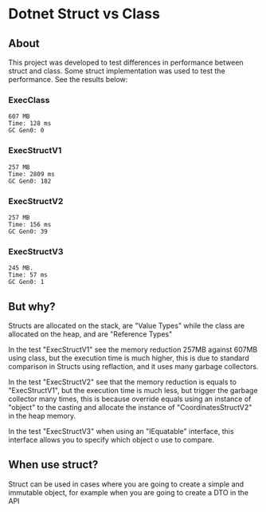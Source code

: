 # Dotnet Struct vs Class

## About

This project was developed to test differences in performance between struct and class.
Some struct implementation was used to test the performance.
See the results below:

### ExecClass

```
607 MB
Time: 128 ms
GC Gen0: 0
```

### ExecStructV1

```
257 MB
Time: 2809 ms
GC Gen0: 182
```

### ExecStructV2

```
257 MB
Time: 156 ms
GC Gen0: 39
```

### ExecStructV3

```
245 MB.
Time: 57 ms
GC Gen0: 1
```

## But why?

Structs are allocated on the stack, are "Value Types" while the class are allocated on the heap, and are "Reference Types"

In the test "ExecStructV1" see the memory reduction 257MB against 607MB using class, but the execution time is much higher, this is due to standard comparison in Structs using reflaction, and it uses many garbage collectors.

In the test "ExecStructV2" see that the memory reduction is equals to "ExecStructV1", but the execution time is much less, but trigger the garbage collector many times, this is because override equals using an instance of "object" to the casting and allocate the instance of "CoordinatesStructV2" in the heap memory.

In the test "ExecStructV3" when using an "IEquatable" interface, this interface allows you to specify which object o use to compare.

## When use struct?

Struct can be used in cases where you are going to create a simple and immutable object, for example when you are going to create a DTO in the API
